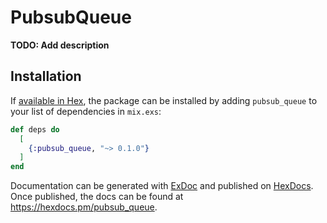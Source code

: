 # PubsubQueue

**TODO: Add description**

## Installation

If [available in Hex](https://hex.pm/docs/publish), the package can be installed
by adding `pubsub_queue` to your list of dependencies in `mix.exs`:

```elixir
def deps do
  [
    {:pubsub_queue, "~> 0.1.0"}
  ]
end
```

Documentation can be generated with [ExDoc](https://github.com/elixir-lang/ex_doc)
and published on [HexDocs](https://hexdocs.pm). Once published, the docs can
be found at <https://hexdocs.pm/pubsub_queue>.


